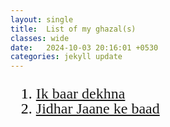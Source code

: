 ```yaml
---
layout: single
title:  List of my ghazal(s)
classes: wide
date:   2024-10-03 20:16:01 +0530
categories: jekyll update
---
```


<ol style="font-size: 24px;line-height: 1;color: #000;font-family: 'LatoXRegular', 'NotoDevanagariRegular', 'MehrNastaliqRegular'">
<li> <a  href ='https://bukharifaraz.github.io/ghazal-index/'>Ik baar dekhna</a> </li>
<li> <a  href ='https://bukharifaraz.github.io/ghazal/jidhar-jaane-ke-baad/'> Jidhar Jaane ke baad </a> </li>
  
</ol>
